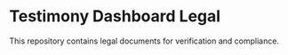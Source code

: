 # Testimony Dashboard Legal
This repository contains legal documents for verification and compliance.